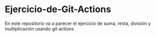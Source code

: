 # Ejercicio-de-Git-Actions
En este repositorio va a parecer el ejercicio de suma, resta, división y multiplicación usando git actions
